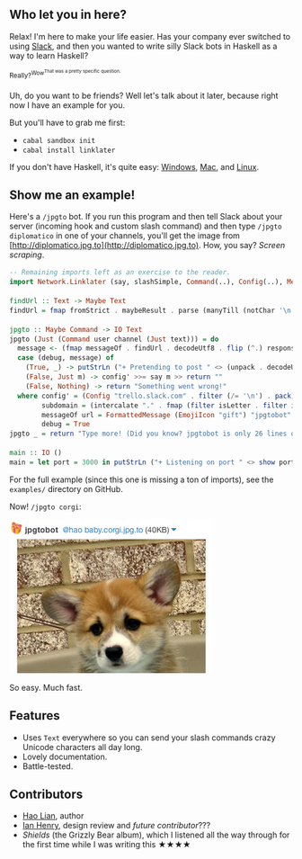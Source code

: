 ## Who let you in here?

Relax! I'm here to make your life easier. Has your company ever
switched to using [Slack](https://slack.com), and then you wanted to
write silly Slack bots in Haskell as a way to learn Haskell?

<sup>Really?<sup>Wow<sup>That was a pretty specific question.</sup></sup>

Uh, do you want to be friends? Well let's talk about it later, because right now I have an example for you.

But you'll have to grab me first:

* `cabal sandbox init`
* `cabal install linklater`

If you don't have Haskell, it's quite easy: [Windows](http://www.haskell.org/platform/), [Mac](http://ghcformacosx.github.io/), and [Linux](https://gist.githubusercontent.com/hlian/b5a975252997cb3e0020/raw/e4ecab3042225d321a88ee74e804c38ead38ed52/gistfile1.txt).

## Show me an example!

Here's a `/jpgto` bot. If you run this program and then tell Slack
about your server (incoming hook and custom slash command) and then
type `/jpgto diplomatico` in one of your channels, you'll get the
image from [http://diplomatico.jpg.to](http://diplomatico.jpg.to). How, you say? _Screen scraping_.

```haskell
-- Remaining imports left as an exercise to the reader.
import Network.Linklater (say, slashSimple, Command(..), Config(..), Message(..), Icon(..), Format(..))

findUrl :: Text -> Maybe Text
findUrl = fmap fromStrict . maybeResult . parse (manyTill (notChar '\n') (string "src=\"") *> takeTill (== '"'))

jpgto :: Maybe Command -> IO Text
jpgto (Just (Command user channel (Just text))) = do
  message <- (fmap messageOf . findUrl . decodeUtf8 . flip (^.) responseBody) <$> get ("http://" <> (unpack subdomain) <> ".jpg.to/")
  case (debug, message) of
    (True, _) -> putStrLn ("+ Pretending to post " <> (unpack . decodeUtf8 . encode) message) >> return ""
    (False, Just m) -> config' >>= say m >> return ""
    (False, Nothing) -> return "Something went wrong!"
  where config' = (Config "trello.slack.com" . filter (/= '\n') . pack) <$> readFile "token"
        subdomain = (intercalate "." . fmap (filter isLetter . filter isAscii) . words) text
        messageOf url = FormattedMessage (EmojiIcon "gift") "jpgtobot" channel [FormatAt user, FormatLink url (subdomain <> ".jpg.to>")]
        debug = True
jpgto _ = return "Type more! (Did you know? jpgtobot is only 26 lines of Haskell. <https://github.com/hlian/jpgtobot/blob/master/Main.hs>)"

main :: IO ()
main = let port = 3000 in putStrLn ("+ Listening on port " <> show port) >> run port (slashSimple jpgto)
```

For the full example (since this one is missing a ton of imports), see
the `examples/` directory on GitHub.

Now! `/jpgto corgi`:

![jpgtobot in action](corgi.jpg)

So easy. Much fast.

## Features

* Uses `Text` everywhere so you can send your slash commands crazy Unicode characters all day long.
* Lovely documentation.
* Battle-tested.


## Contributors

* [Hao Lian](https://hao.codes), author
* [Ian Henry](https://ianthehenry.com), design review and _future contributor_???
* *Shields* (the Grizzly Bear album), which I listened all the way through for the first time while I was writing this ★★★★
